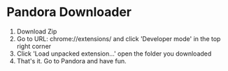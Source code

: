 Pandora Downloader
==

1. Download Zip
2. Go to URL: chrome://extensions/ and click 'Developer mode' in the top right corner
3. Click 'Load unpacked extension...' open the folder you downloaded
4. That's it. Go to Pandora and have fun.